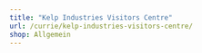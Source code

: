 ```yaml
---
title: "Kelp Industries Visitors Centre"
url: /currie/kelp-industries-visitors-centre/
shop: Allgemein
---
```

